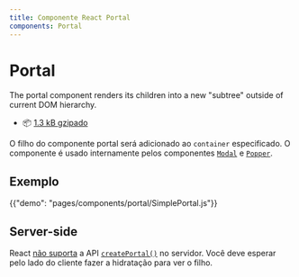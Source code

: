 ```yaml
---
title: Componente React Portal
components: Portal
---
```


# Portal

<p class="description">The portal component renders its children into a new "subtree" outside of current DOM hierarchy.</p>

- 📦 [1.3 kB gzipado](/size-snapshot)

O filho do componente portal será adicionado ao `container` especificado. O componente é usado internamente pelos componentes [`Modal`](/components/modal/) e [`Popper`](/components/popper/).

## Exemplo

{{"demo": "pages/components/portal/SimplePortal.js"}}

## Server-side

React [não suporta](https://github.com/facebook/react/issues/13097) a API [`createPortal()`](https://reactjs.org/docs/portals.html) no servidor. Você deve esperar pelo lado do cliente fazer a hidratação para ver o filho.